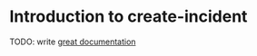 # Introduction to create-incident

TODO: write [great documentation](http://jacobian.org/writing/what-to-write/)
